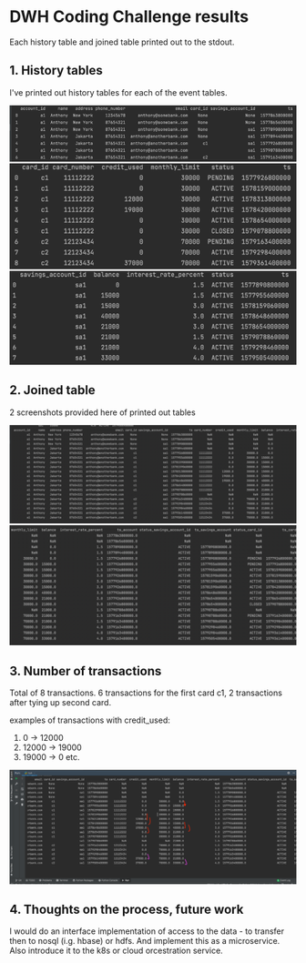 # DWH Coding Challenge results

Each history table and joined table printed out to the stdout.


## 1. History tables

I've printed out history tables for each of the event tables.

![img_4.png](img_4.png)
![img_1.png](img_1.png)
![img_2.png](img_2.png)

## 2. Joined table
2 screenshots provided here of printed out tables

![img.png](img.png)
![img_5.png](img_5.png)

## 3. Number of transactions

Total of 8 transactions. 
6 transactions for the first card c1, 2 transactions after tying up second card.

examples of transactions with credit_used:
1. 0 -> 12000
2. 12000 -> 19000
3. 19000 -> 0
etc. 

![img_6.png](img_6.png)

## 4. Thoughts on the process, future work

I would do an interface implementation of access to the data - to transfer then to nosql (i.g. hbase) or hdfs. And implement this as a microservice.
Also introduce it to the k8s or cloud orcestration service.